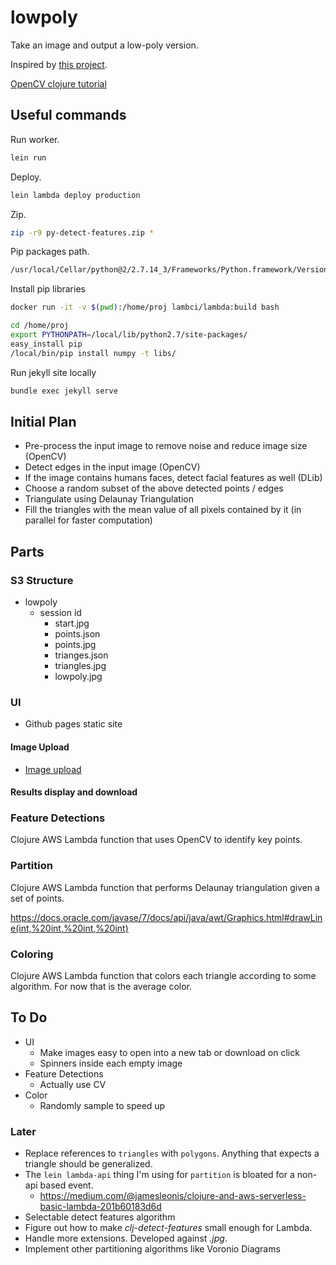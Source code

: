 # lowpoly

Take an image and output a low-poly version.

Inspired by [this project](https://github.com/ghostwriternr/lowpolify/blob/master/scripts/lowpolify.py).

[OpenCV clojure tutorial](https://docs.opencv.org/3.1.0/d7/d1e/tutorial_clojure_dev_intro.html)

## Useful commands

Run worker.

```bash
lein run
```

Deploy.

```bash
lein lambda deploy production
```

Zip.

```bash
zip -r9 py-detect-features.zip *
```

Pip packages path.

```bash
/usr/local/Cellar/python@2/2.7.14_3/Frameworks/Python.framework/Versions/2.7/lib/python2.7/site-packages
```

Install pip libraries

```bash
docker run -it -v $(pwd):/home/proj lambci/lambda:build bash

cd /home/proj
export PYTHONPATH=/local/lib/python2.7/site-packages/
easy_install pip
/local/bin/pip install numpy -t libs/
```

Run jekyll site locally

```bash
bundle exec jekyll serve
```

## Initial Plan

- Pre-process the input image to remove noise and reduce image size (OpenCV)
- Detect edges in the input image (OpenCV)
- If the image contains humans faces, detect facial features as well (DLib)
- Choose a random subset of the above detected points / edges
- Triangulate using Delaunay Triangulation
- Fill the triangles with the mean value of all pixels contained by it (in parallel for faster computation)

## Parts

### S3 Structure

- lowpoly
  - session id
    - start.jpg
    - points.json
    - points.jpg
    - trianges.json
    - triangles.jpg
    - lowpoly.jpg

### UI

- Github pages static site

#### Image Upload

- [Image upload](https://docs.aws.amazon.com/sdk-for-javascript/v2/developer-guide/s3-example-photo-album.html)

#### Results display and download

### Feature Detections

Clojure AWS Lambda function that uses OpenCV to identify key points.

### Partition

Clojure AWS Lambda function that performs Delaunay triangulation given a set of points.

https://docs.oracle.com/javase/7/docs/api/java/awt/Graphics.html#drawLine(int,%20int,%20int,%20int)

### Coloring

Clojure AWS Lambda function that colors each triangle according to some algorithm. For now that is the average color.

## To Do

- UI
  - Make images easy to open into a new tab or download on click
  - Spinners inside each empty image
- Feature Detections
  - Actually use CV
- Color
  - Randomly sample to speed up

### Later

- Replace references to `triangles` with `polygons`. Anything that expects a triangle should be generalized.
- The `lein lambda-api` thing I'm using for `partition` is bloated for a non-api based event.
  - https://medium.com/@jamesleonis/clojure-and-aws-serverless-basic-lambda-201b60183d6d
- Selectable detect features algorithm
- Figure out how to make _clj-detect-features_ small enough for Lambda.
- Handle more extensions. Developed against _.jpg_.
- Implement other partitioning algorithms like Voronio Diagrams
